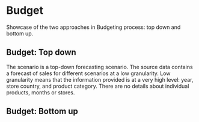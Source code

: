 # Budget 

Showcase of the two approaches in Budgeting process: top down and bottom up. <br>
## Budget: Top down 
The scenario is a top-down forecasting scenario. The source data contains a forecast of sales for different scenarios at a low granularity. Low granularity means that the information provided is at a very high level: year, store country, and product category. There are no details about individual products, months or stores.
## Budget: Bottom up
